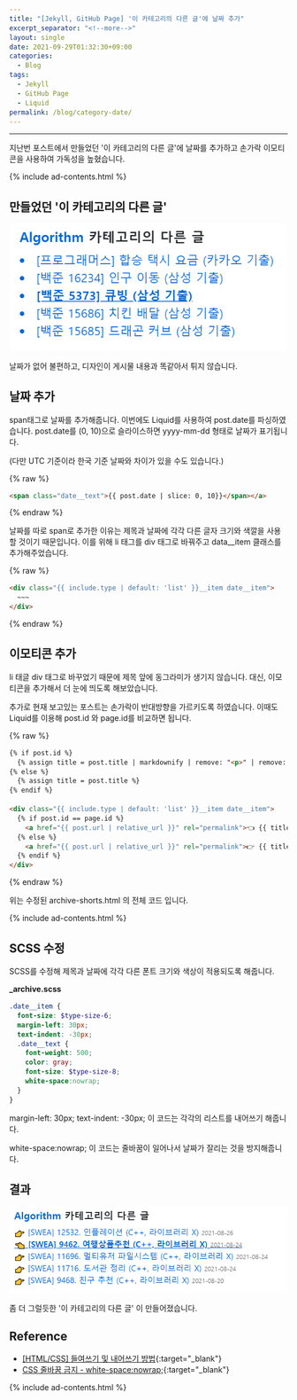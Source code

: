 ```yaml
---
title: "[Jekyll, GitHub Page] '이 카테고리의 다른 글'에 날짜 추가"
excerpt_separator: "<!--more-->"
layout: single
date: 2021-09-29T01:32:30+09:00
categories:
  - Blog
tags:
  - Jekyll
  - GitHub Page
  - Liquid
permalink: /blog/category-date/
---
```

---

지난번 포스트에서 만들었던 '이 카테고리의 다른 글'에 날짜를 추가하고 손가락 이모티콘을 사용하여 가독성을 높혔습니다.
<!--more-->

{% include ad-contents.html %}

## 만들었던 '이 카테고리의 다른 글'

![result](/assets/post-images/blog-category/result.png)

날짜가 없어 불편하고, 디자인이 게시물 내용과 똑같아서 튀지 않습니다.

## 날짜 추가
span태그로 날짜를 추가해줍니다. 이번에도 Liquid를 사용하여 post.date를 파싱하였습니다. post.date를 (0, 10)으로 슬라이스하면 yyyy-mm-dd 형태로 날짜가 표기됩니다.

(다만 UTC 기준이라 한국 기준 날짜와 차이가 있을 수도 있습니다.)

{% raw %}
```html
<span class="date__text">{{ post.date | slice: 0, 10}}</span></a>
```
{% endraw %}

날짜를 따로 span로 추가한 이유는 제목과 날짜에 각각 다른 글자 크기와 색깔을 사용할 것이기 때문입니다. 이를 위해 li 태그를 div 태그로 바꿔주고 data__item 클래스를 추가해주었습니다.

{% raw %}
```html
<div class="{{ include.type | default: 'list' }}__item date__item">
  ~~~
</div>
```
{% endraw %}

## 이모티콘 추가

li 태글 div 태그로 바꾸었기 때문에 제목 앞에 동그라미가 생기지 않습니다. 대신, 이모티콘을 추가해서 더 눈에 띄도록 해보았습니다.

추가로 현재 보고있는 포스트는 손가락이 반대방향을 가르키도록 하였습니다. 이때도 Liquid를 이용해 post.id 와 page.id를 비교하면 됩니다.

{% raw %}
```html
{% if post.id %}
  {% assign title = post.title | markdownify | remove: "<p>" | remove: "</p>" %}
{% else %}
  {% assign title = post.title %}
{% endif %}

<div class="{{ include.type | default: 'list' }}__item date__item">
  {% if post.id == page.id %}
    <a href="{{ post.url | relative_url }}" rel="permalink">👈 {{ title }} <span class="date__text">{{ post.date | slice: 0, 10}}</span></a>
  {% else %}
    <a href="{{ post.url | relative_url }}" rel="permalink">👉 {{ title }} <span class="date__text">{{ post.date | slice: 0, 10}}</span></a>
  {% endif %}
</div>
```
{% endraw %}

위는 수정된 archive-shorts.html 의 전체 코드 입니다.

{% include ad-contents.html %}

## SCSS 수정
SCSS를 수정해 제목과 날짜에 각각 다른 폰트 크기와 색상이 적용되도록 해줍니다.

**_archive.scss**
```scss
.date__item {
  font-size: $type-size-6;
  margin-left: 30px;
  text-indent: -30px;
  .date__text {
    font-weight: 500;
    color: gray;
    font-size: $type-size-8;
    white-space:nowrap;
  }
}
```

margin-left: 30px; text-indent: -30px; 이 코드는 각각의 리스트를 내어쓰기 해줍니다.

white-space:nowrap; 이 코드는 줄바꿈이 일어나서 날짜가 잘리는 것을 방지해줍니다.

## 결과

![result](/assets/post-images/blog-category/date.png)

좀 더 그럴듯한 '이 카테고리의 다른 글' 이 만들어졌습니다.

## Reference
* [[HTML/CSS] 들여쓰기 및 내어쓰기 방법](https://angelplayer.tistory.com/130){:target="_blank"}
* [CSS 줄바꿈 금지 - white-space:nowrap;](http://superkts.pe.kr/helper/view.php?seq=V&seq=390){:target="_blank"}

{% include ad-contents.html %}